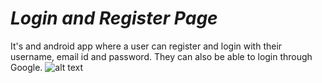 #  *Login and Register Page*
It's and android app where a user can register and login with their username, email id and password. They can also be able to login through Google.
![alt text](http://url/to/img.png)

